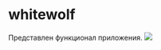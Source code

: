 # whitewolf
Представлен функционал приложения.
![](https://github.com/Filatov-Oleg/whitewolf/blob/master/Screenshots/menu_01.jpeg=100x50)
